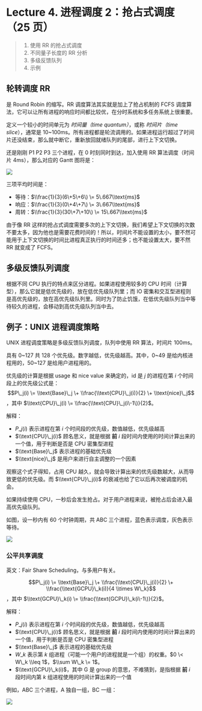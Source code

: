 
Lecture 4\. 进程调度 2：抢占式调度（25 页）
==============================



> 1. 使用 RR 的抢占式调度
> 2. 不同量子长度的 RR 分析
> 3. 多级反馈队列
> 4. 示例


轮转调度 RR
-------


是 Round Robin 的缩写。RR 调度算法其实就是加上了抢占机制的 FCFS 调度算法，它可以让所有进程的响应时间都比较优，在分时系统和多任务系统上很重要。


定义一个较小的时间单元为 *时间量（time quantum）*，或称 *时间片（time slice*），通常是 10\~100ms。所有进程都是轮流调用的。如果进程运行超过了时间片还没结束，那么就中断它，重新放回就绪队列的尾部，进行上下文切换。


还是刚刚 P1 P2 P3 三个进程，在 0 时刻同时到达，加入使用 RR 算法调度（时间片 4ms），那么对应的 Gantt 图将是：


![](https://s2.loli.net/2023/03/26/Z3GK2El7SFU6mNW.png)


三项平均时间是：


* 等待：$\\frac{1}{3}(6\+5\+6\) \= 5\.667\\text{ms}$
* 响应：$\\frac{1}{3}(0\+4\+7\) \= 3\.667\\text{ms}$
* 周转：$\\frac{1}{3}(30\+7\+10\) \= 15\.667\\text{ms}$


由于像 RR 这样的抢占式调度需要多次的上下文切换，我们希望上下文切换的次数不要太多，因为他也是需要花费时间的！所以，时间片不能设置的太小，要不然可能用于上下文切换的时间比进程真正执行的时间还多；也不能设置太大，要不然 RR 就变成了 FCFS。


多级反馈队列调度
--------


根据不同 CPU 执行的特点来区分进程。如果进程使用较多的 CPU 时间（计算型），那么它就是低优先级的，放在低优先级队列里；而 IO 密集和交互型进程则是高优先级的，放在高优先级队列里。同时为了防止饥饿，在低优先级队列当中等待较久的进程，会移动到高优先级队列当中去。


例子：UNIX 进程调度策略
--------------


UNIX 进程调度策略是多级反馈队列调度，队列中使用 RR 算法，时间片 100ms。


具有 0\~127 共 128 个优先级。数字越低，优先级越高。其中，0\~49 是给内核进程用的，50\~127 是给用户进程用的。


优先级的计算是根据 usage 和 nice value 来确定的，id 是 $j$ 的进程在第 $i$ 个时间段上的优先级公式是：$$P\_j(i) \= \\text{Base}\_j \+ \\frac{\\text{CPU}\_j(i)}{2} \+ \\text{nice}\_j$$，其中 $\\text{CPU}\_j(i) \= \\frac{\\text{CPU}\_j(i\-1\)}{2}$。


解释：


* $P\_j(i)$ 表示进程在第 $i$ 个时间段的优先级，数值越低，优先级越高
* $\\text{CPU}\_j(i)$ 顾名思义，就是根据 **前** $i$ 段时间内使用的时间计算出来的一个值，用于判断是否是 CPU 密集型进程
* $\\text{Base}\_j$ 表示进程的基础优先级
* $\\text{nice}\_j$ 是用户来进行自主调整的一个因素


观察这个式子得知，占用 CPU 越久，就会导致计算出来的优先级数越大，从而导致更低的优先级。而 $\\text{CPU}\_j(i)$ 的衰减也给了它以后再次被调度的机会。


如果持续使用 CPU，一秒后会发生抢占。对于用户进程来说，被抢占后会进入最高优先级队列。


如图，设一秒内有 60 个时钟周期，共 ABC 三个进程，蓝色表示调度，灰色表示等待。


![](https://s2.loli.net/2023/03/26/i45n8TPxjo72ZkL.png)


### 公平共享调度


英文：Fair Share Scheduling，与多用户有关。


$$P\_j(i) \= \\text{Base}\_j \+ \\frac{\\text{CPU}\_j(i)}{2} \+ \\frac{\\text{GCPU}\_k(i)}{4 \\times W\_k}$$，其中 $\\text{GCPU}\_k(i) \= \\frac{\\text{GCPU}\_k(i\-1\)}{2}$。


解释：


* $P\_j(i)$ 表示进程在第 $i$ 个时间段的优先级，数值越低，优先级越高
* $\\text{CPU}\_j(i)$ 顾名思义，就是根据 **前** $i$ 段时间内使用的时间计算出来的一个值，用于判断是否是 CPU 密集型进程
* $\\text{Base}\_j$ 表示进程的基础优先级
* $W\_k$ 表示第 $k$ 组进程（可能一个用户的进程就是一个组）的权重。$0 \< W\_k \\leq 1$，$\\sum W\_k \= 1$。
* $\\text{GCPU}\_k(i)$，其中 G 是 group 的意思，不难猜到，是指根据 **前** $i$ 段时间内第 $k$ 组进程使用的时间计算出来的一个值


例如，ABC 三个进程，A 独自一组，BC 一组：


![](https://s2.loli.net/2023/03/27/W7TK5bxisBgzwCD.png)


